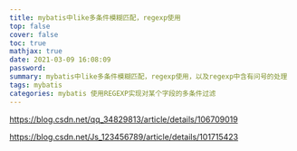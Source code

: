 ```yaml
---
title: mybatis中like多条件模糊匹配，regexp使用
top: false
cover: false
toc: true
mathjax: true
date: 2021-03-09 16:08:09
password:
summary: mybatis中like多条件模糊匹配，regexp使用，以及regexp中含有问号的处理
tags: mybatis
categories: mybatis 使用REGEXP实现对某个字段的多条件过滤
---
```


https://blog.csdn.net/qq_34829813/article/details/106709019

https://blog.csdn.net/Js_123456789/article/details/101715423

